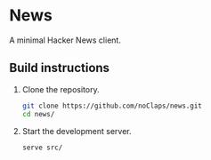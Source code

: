# News

A minimal Hacker News client.

## Build instructions

1. Clone the repository.

   ```sh
   git clone https://github.com/noClaps/news.git
   cd news/
   ```

2. Start the development server.

   ```sh
   serve src/
   ```
